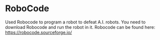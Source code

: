 # RoboCode
Used Robocode to program a robot to defeat A.I. robots. You need to download Robocode and run the robot in it. 
Robocode can be found here: https://robocode.sourceforge.io/
